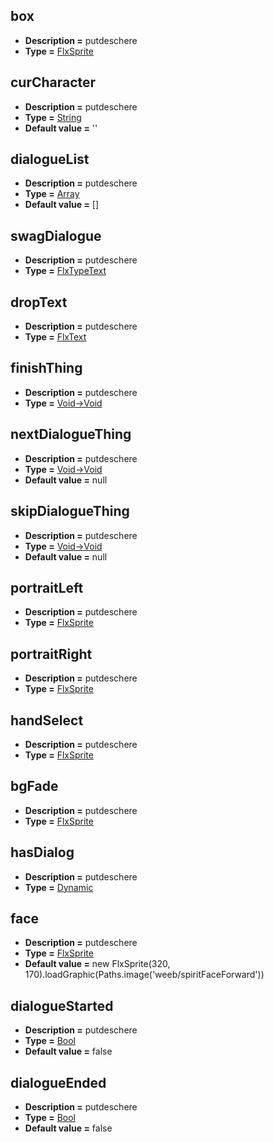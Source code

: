 ## box
* **Description =** putdeschere
* **Type =** [FlxSprite](https://api.haxeflixel.com/flixel/FlxSprite.html)

## curCharacter
* **Description =** putdeschere
* **Type =** [String](https://api.haxeflixel.com/String.html)
* **Default value =** ''

## dialogueList
* **Description =** putdeschere
* **Type =** [Array<String>](https://api.haxeflixel.com/Array.html)
* **Default value =** []

## swagDialogue
* **Description =** putdeschere
* **Type =** [FlxTypeText](https://api.haxeflixel.com/flixel/addons/text/FlxTypeText.html)

## dropText
* **Description =** putdeschere
* **Type =** [FlxText](https://api.haxeflixel.com/flixel/text/FlxText.html)

## finishThing
* **Description =** putdeschere
* **Type =** [Void->Void](https://api.haxeflixel.com/Void.html)

## nextDialogueThing
* **Description =** putdeschere
* **Type =** [Void->Void](https://api.haxeflixel.com/Void.html)
* **Default value =** null

## skipDialogueThing
* **Description =** putdeschere
* **Type =** [Void->Void](https://api.haxeflixel.com/Void.html)
* **Default value =** null

## portraitLeft
* **Description =** putdeschere
* **Type =** [FlxSprite](https://api.haxeflixel.com/flixel/FlxSprite.html)

## portraitRight
* **Description =** putdeschere
* **Type =** [FlxSprite](https://api.haxeflixel.com/flixel/FlxSprite.html)

## handSelect
* **Description =** putdeschere
* **Type =** [FlxSprite](https://api.haxeflixel.com/flixel/FlxSprite.html)

## bgFade
* **Description =** putdeschere
* **Type =** [FlxSprite](https://api.haxeflixel.com/flixel/FlxSprite.html)

## hasDialog
* **Description =** putdeschere
* **Type =** [Dynamic](https://api.haxeflixel.com/Dynamic.html)

## face
* **Description =** putdeschere
* **Type =** [FlxSprite](https://api.haxeflixel.com/flixel/FlxSprite.html)
* **Default value =** new FlxSprite(320, 170).loadGraphic(Paths.image('weeb/spiritFaceForward'))

## dialogueStarted
* **Description =** putdeschere
* **Type =** [Bool](https://api.haxeflixel.com/Bool.html)
* **Default value =** false

## dialogueEnded
* **Description =** putdeschere
* **Type =** [Bool](https://api.haxeflixel.com/Bool.html)
* **Default value =** false

